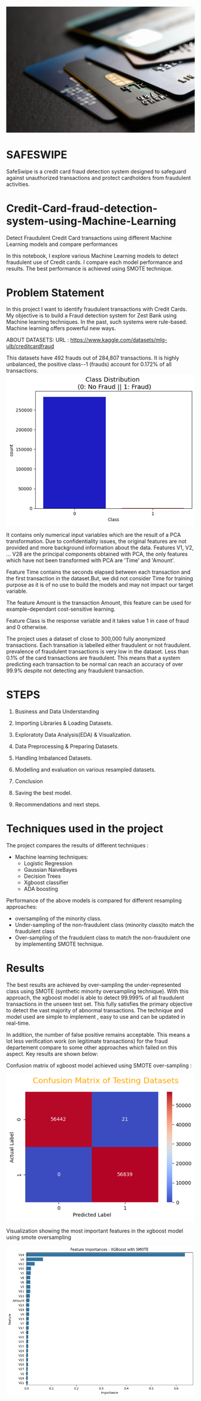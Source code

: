 ![alt text](image-3.png)

# SAFESWIPE
SafeSwipe is a credit card fraud detection system designed to safeguard against unauthorized transactions and protect cardholders from fraudulent activities. 
# Credit-Card-fraud-detection-system-using-Machine-Learning
Detect Fraudulent Credit Card transactions using different Machine Learning models and compare performances

In this notebook, I explore various Machine Learning models to detect fraudulent use of Credit cards. I compare each model performance and results. The best performance is achieved using SMOTE technique.


# Problem Statement

In this project I want to identify fraudulent transactions with Credit Cards.
My objective is to build a Fraud detection system for Zest Bank using Machine learning techniques.
In the past, such systems were rule-based. Machine learning offers powerful new ways.

ABOUT DATASETS:
URL : https://www.kaggle.com/datasets/mlg-ulb/creditcardfraud

This datasets have 492 frauds out of 284,807 transactions. It is highly unbalanced, the positive class--1 (frauds) account for 0.172% of all transactions.
![alt text](image-5.png)

It contains only numerical input variables which are the result of a PCA transformation. Due to confidentiality issues, the original features are not provided and more background information about the data. Features V1, V2, … V28 are the principal components obtained with PCA, the only features which have not been transformed with PCA are 'Time' and 'Amount'.

Feature Time contains the seconds elapsed between each transaction and the first transaction in the dataset.But, we did not consider Time for training purpose as it is of no use to build the models and may not impact our target variable.

The feature Amount is the transaction Amount, this feature can be used for example-dependant cost-sensitive learning.

Feature Class is the response variable and it takes value 1 in case of fraud and 0 otherwise.

The project uses a dataset of close to 300,000 fully anonymized transactions. Each transation is labelled either fraudulent or not fraudulent.
prevalence of fraudulent transactions is very low in the dataset. Less than 0.1% of the card transactions are fraudulent. This means that a system predicting each transaction to be normal can reach an accuracy of over 99.9% despite not detecting any fraudulent transaction. 

# STEPS

1) Business and Data Understanding

2) Importing Libraries & Loading Datasets.

3) Exploratoty Data Analysis(EDA) & Visualization.

4) Data Preprocessing & Preparing Datasets.

5) Handling Imbalanced Datasets. 

6) Modelling and evaluation on various resampled datasets.

7) Conclusion

8) Saving the best model.

9) Recommendations and next steps.


# Techniques used in the project
The project compares the results of different techniques :
- Machine learning techniques:
  - Logistic Regression
  - Gaussian NaiveBayes
  - Decision Trees
  - Xgboost classifier
  - ADA boosting

Performance of the above models is compared for different resampling approaches:
- oversampling of the minority class.
- Under-sampling of the non-fraudulent class (minority class)to match the fraudulent class
- Over-sampling of the fraudulent class to match the non-fraudulent one by implementing SMOTE technique. 




# Results

The best results are achieved by over-sampling the under-represented class using SMOTE (synthetic minority oversampling technique).
With this approach, the xgboost model is able to detect 99.999% of all fraudulent transactions in the unseen test set. This fully satisfies the primary objective to detect the vast majority of abnormal transactions. The technique and model used are simple to implement , easy to use and can be updated in real-time.

In addition, the number of false positive remains acceptable. This means a lot less verification work (on legitimate transactions) for the fraud departement compare to some other approaches which failed on this aspect. Key results are shown below:

Confusion matrix of xgboost model achieved using SMOTE over-sampling :

![alt text](image.png)

Visualization showing the most important features in the xgboost model using smote oversampling

![alt text](image-4.png)

